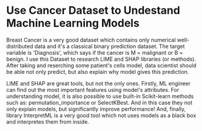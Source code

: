 # Use Cancer Dataset to Undestand Machine Learning Models

Breast Cancer is a very good dataset which contains only numerical well-distributed data and it's a classical binary prediction dataset. The target variable is 'Diagnosis',  which says if the cancer is M = malignant or B = benign. 
I use this Dataset to research LIME and SHAP libraries (or methods).
After taking and reserching some patient's cells model, data scientist should be able not only predict, but also explain why model gives this prediction. 

LIME and SHAP are great tools, but not the only ones. Firstly, ML engineer can find out the most important features using model's attributes. For understanding model, it is also possible to use built-in Scikit-learn methods such as: permutation_importance or SelectKBest. And in this case they not only explain models, but significantly improve performance! And, finally, library InterpretML is a very good tool which not uses models as a black box and interpretes them from inside.
